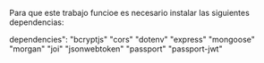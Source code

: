 Para que este trabajo funcioe es necesario instalar las siguientes dependencias:

dependencies":
"bcryptjs"
"cors"
"dotenv"
"express"
"mongoose"
"morgan"
"joi"
"jsonwebtoken"
"passport"
"passport-jwt"
